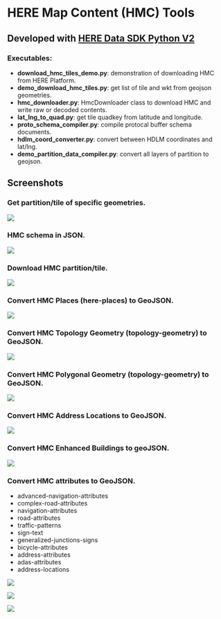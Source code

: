 # HERE Map Content (HMC) Tools
## Developed with [HERE Data SDK Python V2](https://www.here.com/docs/bundle/data-sdk-for-python-developer-guide-v2/page/README.html)

### Executables:
* **download_hmc_tiles_demo.py**: demonstration of downloading HMC from HERE Platform.
* **demo_download_hmc_tiles.py**: get list of tile and wkt from geojson geometries.
* **hmc_downloader.py**: HmcDownloader class to download HMC and write raw or decoded contents.
* **lat_lng_to_quad.py**: get tile quadkey from latitude and longitude.
* **proto_schema_compiler.py**: compile protocal buffer schema documents.
* **hdlm_coord_converter.py**: convert between HDLM coordinates and lat/lng.
* **demo_partition_data_compiler.py**: convert all layers of partition to geojson.

## Screenshots

### Get partition/tile of specific geometries.
![](https://i.imgur.com/dtDWMHl.png)

### HMC schema in JSON.
![](https://i.imgur.com/zolDmWJ.png)

### Download HMC partition/tile.
![](https://i.imgur.com/PRP23vk.png)

### Convert HMC Places (here-places) to GeoJSON.
![](https://i.imgur.com/vPvITdB.png)

### Convert HMC Topology Geometry (topology-geometry) to GeoJSON.
![](https://i.imgur.com/7EFdYm6.jpeg)

### Convert HMC Polygonal Geometry (topology-geometry) to GeoJSON.
![](https://i.imgur.com/99KpolE.jpeg)

### Convert HMC Address Locations to GeoJSON.
![](https://i.imgur.com/1L8Z2oi.png)

### Convert HMC Enhanced Buildings to geoJSON.

![](https://i.imgur.com/zmDPu7v.jpeg)

### Convert HMC attributes to GeoJSON.
* advanced-navigation-attributes
* complex-road-attributes
* navigation-attributes
* road-attributes
* traffic-patterns
* sign-text
* generalized-junctions-signs
* bicycle-attributes
* address-attributes
* adas-attributes
* address-locations

![](https://i.imgur.com/C5pZHrY.jpeg)

![](https://i.imgur.com/N9cNU7o.jpeg)

![](https://i.imgur.com/VY7Wj1t.jpeg)